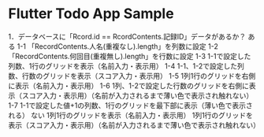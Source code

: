 # Flutter Todo App Sample

1．データベースに「Rcord.id == RcordContents.記録ID」データがあるか？
    ある
        1-1 「RecordContents.人名(重複なし).length」を列数に設定
        1-2 「RecordContents.何回目(重複無し).length」を行数に設定
        1-3 1-1で設定した列数、1行のグリッドを表示（名前入力・表示用）
        1-4 1-1、1-2で設定した列数、行数のグリッドを表示（スコア入力・表示用）
        1-5 1列1行のグリッドを右側に表示（名前入力・表示用）
        1-6 1列、1-2で設定した行数のグリッドを右側に表示（スコア入力・表示用）（名前が入力されるまで薄い色で表示され触れない）
        1-7 1-1で設定した値+1の列数、1行のグリッドを最下部に表示（薄い色で表示される）
    ない
        1列1行のグリッドを表示（名前入力・表示用）
        1列1行のグリッドを表示（スコア入力・表示用）（名前が入力されるまで薄い色で表示され触れない）